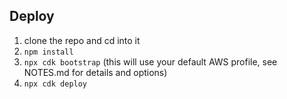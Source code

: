 ## Deploy

1. clone the repo and cd into it
2. `npm install`
3. `npx cdk bootstrap` (this will use your default AWS profile, see NOTES.md for details and options)
4. `npx cdk deploy`
